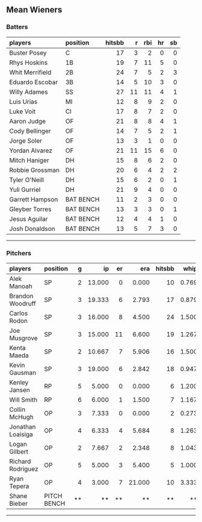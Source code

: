 ## Mean Wieners

### Batters

 
|players         |position  | hitsbb|  r| rbi| hr| sb| 
|:---------------|:---------|------:|--:|---:|--:|--:| 
|Buster Posey    |C         |     17|  3|   2|  0|  0| 
|Rhys Hoskins    |1B        |     19|  7|  11|  5|  0| 
|Whit Merrifield |2B        |     24|  7|   5|  2|  3| 
|Eduardo Escobar |3B        |     14|  5|  10|  3|  0| 
|Willy Adames    |SS        |     27| 11|  11|  4|  1| 
|Luis Urias      |MI        |     12|  8|   9|  2|  0| 
|Luke Voit       |CI        |     17|  8|   7|  2|  0| 
|Aaron Judge     |OF        |     21|  8|   8|  4|  1| 
|Cody Bellinger  |OF        |     14|  7|   5|  2|  1| 
|Jorge Soler     |OF        |     13|  3|   1|  0|  0| 
|Yordan Alvarez  |OF        |     21| 11|  15|  6|  0| 
|Mitch Haniger   |DH        |     15|  8|   6|  2|  0| 
|Robbie Grossman |DH        |     20|  6|   4|  2|  2| 
|Tyler O'Neill   |DH        |     15|  6|   2|  0|  1| 
|Yuli Gurriel    |DH        |     21|  9|   4|  0|  0| 
|Garrett Hampson |BAT BENCH |     11|  2|   3|  0|  0| 
|Gleyber Torres  |BAT BENCH |     13|  3|   3|  0|  1| 
|Jesus Aguilar   |BAT BENCH |     12|  4|   4|  1|  0| 
|Josh Donaldson  |BAT BENCH |     13|  5|   7|  3|  0| 

* * *

### Pitchers

 
|players           |position    |  g|     ip| er|    era| hitsbb|  whip| so|  w| sv| 
|:-----------------|:-----------|--:|------:|--:|------:|------:|-----:|--:|--:|--:| 
|Alek Manoah       |SP          |  2| 13.000|  0|  0.000|     10| 0.769| 16|  1|  0| 
|Brandon Woodruff  |SP          |  3| 19.333|  6|  2.793|     17| 0.879| 23|  2|  0| 
|Carlos Rodon      |SP          |  3| 16.000|  8|  4.500|     24| 1.500| 25|  1|  0| 
|Joe Musgrove      |SP          |  3| 15.000| 11|  6.600|     19| 1.267| 12|  1|  0| 
|Kenta Maeda       |SP          |  2| 10.667|  7|  5.906|     16| 1.500| 14|  1|  0| 
|Kevin Gausman     |SP          |  3| 19.000|  6|  2.842|     18| 0.947| 21|  0|  0| 
|Kenley Jansen     |RP          |  5|  5.000|  0|  0.000|      6| 1.200|  8|  0|  3| 
|Will Smith        |RP          |  6|  6.000|  1|  1.500|      7| 1.167|  6|  2|  3| 
|Collin McHugh     |OP          |  3|  7.333|  0|  0.000|      2| 0.273| 11|  1|  0| 
|Jonathan Loaisiga |OP          |  4|  6.333|  4|  5.684|      8| 1.263| 12|  0|  0| 
|Logan Gilbert     |OP          |  2|  7.667|  2|  2.348|      8| 1.043|  9|  0|  0| 
|Richard Rodriguez |OP          |  5|  5.000|  3|  5.400|      5| 1.000|  3|  1|  3| 
|Ryan Tepera       |OP          |  4|  3.000|  7| 21.000|     10| 3.333|  2|  0|  0| 
|Shane Bieber      |PITCH BENCH | **|     **| **|     **|     **|    **| **| **| **| 


* * *


